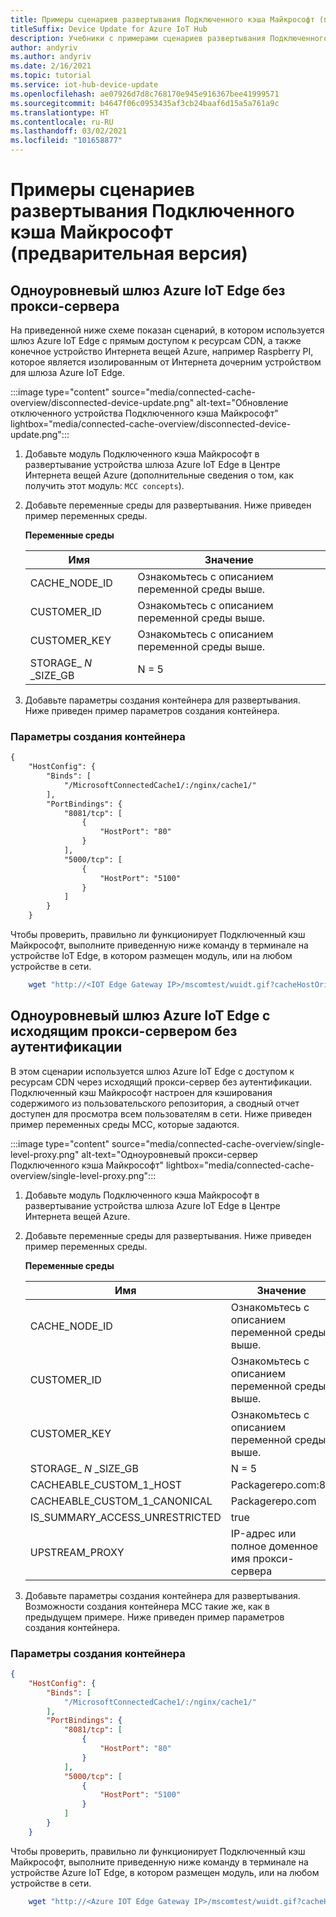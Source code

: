 ```yaml
---
title: Примеры сценариев развертывания Подключенного кэша Майкрософт (предварительная версия) | Документация Майкрософт
titleSuffix: Device Update for Azure IoT Hub
description: Учебники с примерами сценариев развертывания Подключенного кэша Майкрософт (предварительная версия).
author: andyriv
ms.author: andyriv
ms.date: 2/16/2021
ms.topic: tutorial
ms.service: iot-hub-device-update
ms.openlocfilehash: ae07926d7d8c768170e945e916367bee41999571
ms.sourcegitcommit: b4647f06c0953435af3cb24baaf6d15a5a761a9c
ms.translationtype: HT
ms.contentlocale: ru-RU
ms.lasthandoff: 03/02/2021
ms.locfileid: "101658877"
---
```

# <a name="microsoft-connected-cache-preview-deployment-scenario-samples"></a>Примеры сценариев развертывания Подключенного кэша Майкрософт (предварительная версия)

## <a name="single-level-azure-iot-edge-gateway-no-proxy"></a>Одноуровневый шлюз Azure IoT Edge без прокси-сервера

На приведенной ниже схеме показан сценарий, в котором используется шлюз Azure IoT Edge с прямым доступом к ресурсам CDN, а также конечное устройство Интернета вещей Azure, например Raspberry PI, которое является изолированным от Интернета дочерним устройством для шлюза Azure IoT Edge. 

  :::image type="content" source="media/connected-cache-overview/disconnected-device-update.png" alt-text="Обновление отключенного устройства Подключенного кэша Майкрософт" lightbox="media/connected-cache-overview/disconnected-device-update.png":::

1. Добавьте модуль Подключенного кэша Майкрософт в развертывание устройства шлюза Azure IoT Edge в Центре Интернета вещей Azure (дополнительные сведения о том, как получить этот модуль: `MCC concepts`).
2. Добавьте переменные среды для развертывания. Ниже приведен пример переменных среды.

    **Переменные среды**
    
    | Имя                 | Значение                                       |
    | ----------------------------- | --------------------------------------------| 
    | CACHE_NODE_ID                 | Ознакомьтесь с описанием переменной среды выше. |
    | CUSTOMER_ID                   | Ознакомьтесь с описанием переменной среды выше. |
    | CUSTOMER_KEY                  | Ознакомьтесь с описанием переменной среды выше. |
    | STORAGE_ *N* _SIZE_GB           | N = 5                                       |

3. Добавьте параметры создания контейнера для развертывания. Ниже приведен пример параметров создания контейнера.

### <a name="container-create-options"></a>Параметры создания контейнера

```markdown
{
    "HostConfig": {
        "Binds": [
            "/MicrosoftConnectedCache1/:/nginx/cache1/"
        ],
        "PortBindings": {
            "8081/tcp": [
                {
                    "HostPort": "80"
                }
            ],
            "5000/tcp": [
                {
                    "HostPort": "5100"
                }
            ]
        }
    }
```

Чтобы проверить, правильно ли функционирует Подключенный кэш Майкрософт, выполните приведенную ниже команду в терминале на устройстве IoT Edge, в котором размещен модуль, или на любом устройстве в сети.

```bash
    wget "http://<IOT Edge Gateway IP>/mscomtest/wuidt.gif?cacheHostOrigin=au.download.windowsupdate.com
```

## <a name="single-level-azure-iot-edge-gateway-with-outbound-unauthenticated-proxy"></a>Одноуровневый шлюз Azure IoT Edge с исходящим прокси-сервером без аутентификации

В этом сценарии используется шлюз Azure IoT Edge с доступом к ресурсам CDN через исходящий прокси-сервер без аутентификации. Подключенный кэш Майкрософт настроен для кэширования содержимого из пользовательского репозитория, а сводный отчет доступен для просмотра всем пользователям в сети. Ниже приведен пример переменных среды MCC, которые задаются.

  :::image type="content" source="media/connected-cache-overview/single-level-proxy.png" alt-text="Одноуровневый прокси-сервер Подключенного кэша Майкрософт" lightbox="media/connected-cache-overview/single-level-proxy.png":::

1. Добавьте модуль Подключенного кэша Майкрософт в развертывание устройства шлюза Azure IoT Edge в Центре Интернета вещей Azure.
2. Добавьте переменные среды для развертывания. Ниже приведен пример переменных среды.

    **Переменные среды**

    | Имя                 | Значение                                       |
    | ----------------------------- | --------------------------------------------| 
    | CACHE_NODE_ID                 | Ознакомьтесь с описанием переменной среды выше. |
    | CUSTOMER_ID                   | Ознакомьтесь с описанием переменной среды выше. |
    | CUSTOMER_KEY                  | Ознакомьтесь с описанием переменной среды выше. |
    | STORAGE_ *N* _SIZE_GB           | N = 5                                       |
    | CACHEABLE_CUSTOM_1_HOST       | Packagerepo.com:80                          |
    | CACHEABLE_CUSTOM_1_CANONICAL  | Packagerepo.com                             |
    | IS_SUMMARY_ACCESS_UNRESTRICTED| true                                        |
    | UPSTREAM_PROXY                | IP-адрес или полное доменное имя прокси-сервера                     |

3. Добавьте параметры создания контейнера для развертывания. Возможности создания контейнера MCC такие же, как в предыдущем примере. Ниже приведен пример параметров создания контейнера.

### <a name="container-create-options"></a>Параметры создания контейнера

```json
{
    "HostConfig": {
        "Binds": [
            "/MicrosoftConnectedCache1/:/nginx/cache1/"
        ],
        "PortBindings": {
            "8081/tcp": [
                {
                    "HostPort": "80"
                }
            ],
            "5000/tcp": [
                {
                    "HostPort": "5100"
                }
            ]
        }
    }
```

Чтобы проверить, правильно ли функционирует Подключенный кэш Майкрософт, выполните приведенную ниже команду в терминале на устройстве Azure IoT Edge, в котором размещен модуль, или на любом устройстве в сети.

```bash
    wget "http://<Azure IOT Edge Gateway IP>/mscomtest/wuidt.gif?cacheHostOrigin=au.download.windowsupdate.com
```
